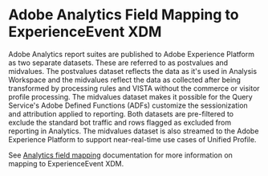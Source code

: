 # Adobe Analytics Field Mapping to ExperienceEvent XDM

Adobe Analytics report suites are published to Adobe Experience Platform as two separate datasets. These are referred to as postvalues and midvalues. The postvalues dataset reflects the data as it's used in Analysis Workspace and the midvalues reflect the data as collected after being transformed by processing rules and VISTA without the commerce or visitor profile processing. The midvalues dataset makes it possible for the Query Service's Adobe Defined Functions (ADFs) customize the sessionization and attribution applied to reporting. Both datasets are pre-filtered to exclude the standard bot traffic and rows flagged as excluded from reporting in Analytics. The midvalues dataset is also streamed to the Adobe Experience Platform to support near-real-time use cases of Unified Profile.

See [Analytics field mapping](../../../../api-specification/markdown/narrative/technical_overview/acp_connectors_overview/analytics_mapping_fields.md) documentation for more information on mapping to ExperienceEvent XDM.
